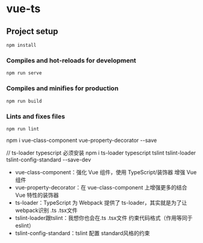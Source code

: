 # vue-ts

## Project setup
```
npm install
```

### Compiles and hot-reloads for development
```
npm run serve
```

### Compiles and minifies for production
```
npm run build
```

### Lints and fixes files
```
npm run lint
```
npm i vue-class-component vue-property-decorator --save

// ts-loader typescript 必须安装
npm i ts-loader typescript tslint tslint-loader tslint-config-standard --save-dev

* vue-class-component：强化 Vue 组件，使用 TypeScript/装饰器 增强 Vue 组件
* vue-property-decorator：在 vue-class-component 上增强更多的结合 Vue 特性的装饰器
* ts-loader：TypeScript 为 Webpack 提供了 ts-loader，其实就是为了让webpack识别 .ts .tsx文件
* tslint-loader跟tslint：我想你也会在.ts .tsx文件 约束代码格式（作用等同于eslint）
* tslint-config-standard：tslint 配置 standard风格的约束

